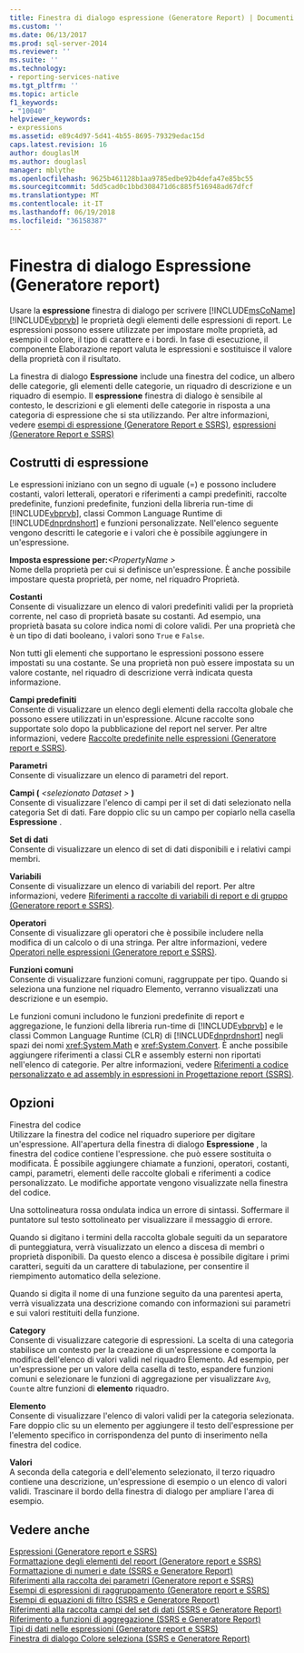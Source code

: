 ```yaml
---
title: Finestra di dialogo espressione (Generatore Report) | Documenti Microsoft
ms.custom: ''
ms.date: 06/13/2017
ms.prod: sql-server-2014
ms.reviewer: ''
ms.suite: ''
ms.technology:
- reporting-services-native
ms.tgt_pltfrm: ''
ms.topic: article
f1_keywords:
- "10040"
helpviewer_keywords:
- expressions
ms.assetid: e89c4d97-5d41-4b55-8695-79329edac15d
caps.latest.revision: 16
author: douglaslM
ms.author: douglasl
manager: mblythe
ms.openlocfilehash: 9625b461128b1aa9785edbe92b4defa47e85bc55
ms.sourcegitcommit: 5dd5cad0c1bbd308471d6c885f516948ad67dfcf
ms.translationtype: MT
ms.contentlocale: it-IT
ms.lasthandoff: 06/19/2018
ms.locfileid: "36158387"
---
```

# <a name="expression-dialog-box-report-builder"></a>Finestra di dialogo Espressione (Generatore report)
  Usare la **espressione** finestra di dialogo per scrivere [!INCLUDE[msCoName](../includes/msconame-md.md)] [!INCLUDE[vbprvb](../includes/vbprvb-md.md)] le proprietà degli elementi delle espressioni di report. Le espressioni possono essere utilizzate per impostare molte proprietà, ad esempio il colore, il tipo di carattere e i bordi. In fase di esecuzione, il componente Elaborazione report valuta le espressioni e sostituisce il valore della proprietà con il risultato.  
  
 La finestra di dialogo **Espressione** include una finestra del codice, un albero delle categorie, gli elementi delle categorie, un riquadro di descrizione e un riquadro di esempio. Il **espressione** finestra di dialogo è sensibile al contesto, le descrizioni e gli elementi delle categorie in risposta a una categoria di espressione che si sta utilizzando. Per altre informazioni, vedere [esempi di espressione &#40;Generatore Report e SSRS&#41;](report-design/expression-examples-report-builder-and-ssrs.md), [espressioni &#40;Generatore Report e SSRS&#41;](report-design/expressions-report-builder-and-ssrs.md)  
  
## <a name="expression-constructs"></a>Costrutti di espressione  
 Le espressioni iniziano con un segno di uguale (=) e possono includere costanti, valori letterali, operatori e riferimenti a campi predefiniti, raccolte predefinite, funzioni predefinite, funzioni della libreria run-time di [!INCLUDE[vbprvb](../includes/vbprvb-md.md)], classi Common Language Runtime di [!INCLUDE[dnprdnshort](../includes/dnprdnshort-md.md)] e funzioni personalizzate. Nell'elenco seguente vengono descritti le categorie e i valori che è possibile aggiungere in un'espressione.  
  
 **Imposta espressione per:***\<PropertyName >*   
 Nome della proprietà per cui si definisce un'espressione. È anche possibile impostare questa proprietà, per nome, nel riquadro Proprietà.  
  
 **Costanti**  
 Consente di visualizzare un elenco di valori predefiniti validi per la proprietà corrente, nel caso di proprietà basate su costanti. Ad esempio, una proprietà basata su colore indica nomi di colore validi. Per una proprietà che è un tipo di dati booleano, i valori sono `True` e `False`.  
  
 Non tutti gli elementi che supportano le espressioni possono essere impostati su una costante. Se una proprietà non può essere impostata su un valore costante, nel riquadro di descrizione verrà indicata questa informazione.  
  
 **Campi predefiniti**  
 Consente di visualizzare un elenco degli elementi della raccolta globale che possono essere utilizzati in un'espressione. Alcune raccolte sono supportate solo dopo la pubblicazione del report nel server. Per altre informazioni, vedere [Raccolte predefinite nelle espressioni &#40;Generatore report e SSRS&#41;](report-design/built-in-collections-in-expressions-report-builder.md).  
  
 **Parametri**  
 Consente di visualizzare un elenco di parametri del report.  
  
 **Campi (**  *\<selezionato Dataset >* **)**  
 Consente di visualizzare l'elenco di campi per il set di dati selezionato nella categoria Set di dati. Fare doppio clic su un campo per copiarlo nella casella **Espressione** .  
  
 **Set di dati**  
 Consente di visualizzare un elenco di set di dati disponibili e i relativi campi membri.  
  
 **Variabili**  
 Consente di visualizzare un elenco di variabili del report. Per altre informazioni, vedere [Riferimenti a raccolte di variabili di report e di gruppo &#40;Generatore report e SSRS&#41;](report-design/built-in-collections-report-and-group-variables-references-report-builder.md).  
  
 **Operatori**  
 Consente di visualizzare gli operatori che è possibile includere nella modifica di un calcolo o di una stringa. Per altre informazioni, vedere [Operatori nelle espressioni &#40;Generatore report e SSRS&#41;](report-design/operators-in-expressions-report-builder-and-ssrs.md).  
  
 **Funzioni comuni**  
 Consente di visualizzare funzioni comuni, raggruppate per tipo. Quando si seleziona una funzione nel riquadro Elemento, verranno visualizzati una descrizione e un esempio.  
  
 Le funzioni comuni includono le funzioni predefinite di report e aggregazione, le funzioni della libreria run-time di [!INCLUDE[vbprvb](../includes/vbprvb-md.md)] e le classi Common Language Runtime (CLR) di [!INCLUDE[dnprdnshort](../includes/dnprdnshort-md.md)] negli spazi dei nomi <xref:System.Math> e <xref:System.Convert>. È anche possibile aggiungere riferimenti a classi CLR e assembly esterni non riportati nell'elenco di categorie. Per altre informazioni, vedere [Riferimenti a codice personalizzato e ad assembly in espressioni in Progettazione report &#40;SSRS&#41;](report-design/custom-code-and-assembly-references-in-expressions-in-report-designer-ssrs.md).  
  
## <a name="options"></a>Opzioni  
 Finestra del codice  
 Utilizzare la finestra del codice nel riquadro superiore per digitare un'espressione. All'apertura della finestra di dialogo **Espressione** , la finestra del codice contiene l'espressione. che può essere sostituita o modificata. È possibile aggiungere chiamate a funzioni, operatori, costanti, campi, parametri, elementi delle raccolte globali e riferimenti a codice personalizzato. Le modifiche apportate vengono visualizzate nella finestra del codice.  
  
 Una sottolineatura rossa ondulata indica un errore di sintassi. Soffermare il puntatore sul testo sottolineato per visualizzare il messaggio di errore.  
  
 Quando si digitano i termini della raccolta globale seguiti da un separatore di punteggiatura, verrà visualizzato un elenco a discesa di membri o proprietà disponibili. Da questo elenco a discesa è possibile digitare i primi caratteri, seguiti da un carattere di tabulazione, per consentire il riempimento automatico della selezione.  
  
 Quando si digita il nome di una funzione seguito da una parentesi aperta, verrà visualizzata una descrizione comando con informazioni sui parametri e sui valori restituiti della funzione.  
  
 **Category**  
 Consente di visualizzare categorie di espressioni. La scelta di una categoria stabilisce un contesto per la creazione di un'espressione e comporta la modifica dell'elenco di valori validi nel riquadro Elemento. Ad esempio, per un'espressione per un valore della casella di testo, espandere funzioni comuni e selezionare le funzioni di aggregazione per visualizzare `Avg`, `Count`e altre funzioni di **elemento** riquadro.  
  
 **Elemento**  
 Consente di visualizzare l'elenco di valori validi per la categoria selezionata. Fare doppio clic su un elemento per aggiungere il testo dell'espressione per l'elemento specifico in corrispondenza del punto di inserimento nella finestra del codice.  
  
 **Valori**  
 A seconda della categoria e dell'elemento selezionato, il terzo riquadro contiene una descrizione, un'espressione di esempio o un elenco di valori validi. Trascinare il bordo della finestra di dialogo per ampliare l'area di esempio.  
  
## <a name="see-also"></a>Vedere anche  
 [Espressioni &#40;Generatore report e SSRS&#41;](report-design/expressions-report-builder-and-ssrs.md)   
 [Formattazione degli elementi del report &#40;Generatore report e SSRS&#41;](report-design/formatting-report-items-report-builder-and-ssrs.md)   
 [Formattazione di numeri e date &#40;SSRS e Generatore Report&#41;](report-design/formatting-numbers-and-dates-report-builder-and-ssrs.md)   
 [Riferimenti alla raccolta dei parametri &#40;Generatore report e SSRS&#41;](report-design/built-in-collections-parameters-collection-references-report-builder.md)   
 [Esempi di espressioni di raggruppamento &#40;Generatore report e SSRS&#41;](report-design/group-expression-examples-report-builder-and-ssrs.md)   
 [Esempi di equazioni di filtro &#40;SSRS e Generatore Report&#41;](report-design/filter-equation-examples-report-builder-and-ssrs.md)   
 [Riferimenti alla raccolta campi del set di dati &#40;SSRS e Generatore Report&#41;](report-design/built-in-collections-dataset-fields-collection-references-report-builder.md)   
 [Riferimento a funzioni di aggregazione &#40;SSRS e Generatore Report&#41;](report-design/report-builder-functions-aggregate-functions-reference.md)   
 [Tipi di dati nelle espressioni &#40;Generatore report e SSRS&#41;](report-design/data-types-in-expressions-report-builder-and-ssrs.md)   
 [Finestra di dialogo Colore seleziona &#40;SSRS e Generatore Report&#41;](../../2014/reporting-services/select-color-dialog-box-report-builder-and-ssrs.md)  
  
  